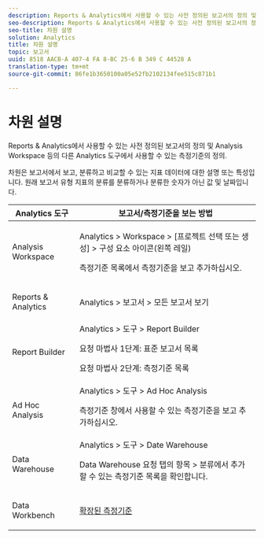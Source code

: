 ```yaml
---
description: Reports & Analytics에서 사용할 수 있는 사전 정의된 보고서의 정의 및 Analysis Workspace 등의 다른 Analytics 도구에서 사용할 수 있는 측정기준의 정의.
seo-description: Reports & Analytics에서 사용할 수 있는 사전 정의된 보고서의 정의 및 Analysis Workspace 등의 다른 Analytics 도구에서 사용할 수 있는 측정기준의 정의.
seo-title: 차원 설명
solution: Analytics
title: 차원 설명
topic: 보고서
uuid: 8518 AACB-A 407-4 FA 8-BC 25-6 B 349 C 44528 A
translation-type: tm+mt
source-git-commit: 86fe1b3650100a05e52fb2102134fee515c871b1

---
```



# 차원 설명

Reports &amp; Analytics에서 사용할 수 있는 사전 정의된 보고서의 정의 및 Analysis Workspace 등의 다른 Analytics 도구에서 사용할 수 있는 측정기준의 정의.

차원은 보고서에서 보고, 분류하고 비교할 수 있는 지표 데이터에 대한 설명 또는 특성입니다. 원래 보고서 유형 지표의 분류를 분류하거나 분류한 숫자가 아닌 값 및 날짜입니다.

<table id="table_5F240226DE7C40D3B613178F5A829011"> 
 <thead> 
  <tr> 
   <th colname="col1" class="entry"> Analytics 도구 </th> 
   <th colname="col2" class="entry"> 보고서/측정기준을 보는 방법 </th> 
  </tr>
 </thead>
 <tbody> 
  <tr> 
   <td colname="col1"> <p>Analysis Workspace </p> </td> 
   <td colname="col2"> <p><span class="ignoretag"><span class="uicontrol"> Analytics</span> &gt; <span class="uicontrol">Workspace</span> &gt; <span class="uicontrol">[프로젝트 선택 또는 생성]</span> &gt; <span class="uicontrol">구성 요소 아이콘(왼쪽 레일)</span></span> </p> <p>측정기준 목록에서 측정기준을 보고 추가하십시오. </p> </td> 
  </tr> 
  <tr> 
   <td colname="col1"> <p>Reports &amp; Analytics </p> </td> 
   <td colname="col2"> <p><span class="uicontrol"> Analytics</span> &gt; <span class="uicontrol">보고서</span> &gt; <span class="uicontrol">모든 보고서 보기</span> </p> </td> 
  </tr> 
  <tr> 
   <td colname="col1"> <p>Report Builder </p> </td> 
   <td colname="col2"><span class="ignoretag"><span class="uicontrol"> Analytics</span> &gt; <span class="uicontrol">도구</span> &gt; <span class="uicontrol">Report Builder</span></span> <p>요청 마법사 1단계: 표준 보고서 목록 </p> <p>요청 마법사 2단계: 측정기준 목록 </p> </td> 
  </tr> 
  <tr> 
   <td colname="col1"> <p>Ad Hoc Analysis </p> </td> 
   <td colname="col2"><span class="ignoretag"><span class="uicontrol"> Analytics</span> &gt; <span class="uicontrol">도구</span> &gt; <span class="uicontrol">Ad Hoc Analysis</span></span> <p>측정기준 창에서 사용할 수 있는 측정기준을 보고 추가하십시오. </p> </td> 
  </tr> 
  <tr> 
   <td colname="col1"> <p>Data Warehouse </p> </td> 
   <td colname="col2"><span class="ignoretag"><span class="uicontrol"> Analytics</span> &gt; <span class="uicontrol">도구</span> &gt; <span class="uicontrol">Date Warehouse</span></span> <p><span class="uicontrol">Data Warehouse 요청</span> 탭의 <span class="uicontrol">항목</span> &gt; <span class="uicontrol">분류</span>에서 추가할 수 있는 측정기준 목록을 확인합니다. </p> </td> 
  </tr> 
  <tr> 
   <td colname="col1"> <p>Data Workbench </p> </td> 
   <td colname="col2"><a href="https://marketing.adobe.com/resources/help/en_US/insight/dataset/c_ex_dim.html" format="html" scope="external"> 확장된 측정기준</a> </td> 
  </tr> 
 </tbody> 
</table>

